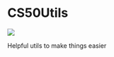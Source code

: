 # CS50Utils

[![][shield1_img]][shield1_link]

Helpful utils to make things easier

[shield1_img]: https://img.shields.io/github/commit-activity/m/GrandEchoWhiskey/my-cs50utils?style=flat-square
[shield1_link]: #
